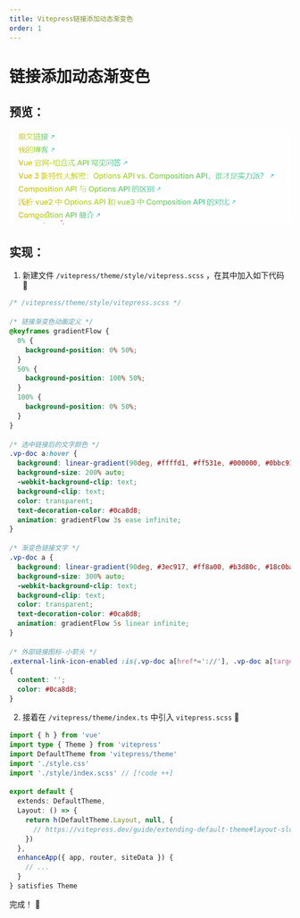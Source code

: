 ```yaml
---
title: Vitepress链接添加动态渐变色
order: 1
---
```


# 链接添加动态渐变色

## 预览：

![链接动态渐变色](../public/images/链接动态渐变色.gif)

## 实现：

1. 新建文件 `/vitepress/theme/style/vitepress.scss` ，在其中加入如下代码 :tada:
```scss [vitepress.scss]
/* /vitepress/theme/style/vitepress.scss */

/* 链接渐变色动画定义 */
@keyframes gradientFlow {
  0% {
    background-position: 0% 50%;
  }
  50% {
    background-position: 100% 50%;
  }
  100% {
    background-position: 0% 50%;
  }
}

/* 选中链接后的文字颜色 */
.vp-doc a:hover {
  background: linear-gradient(90deg, #ffffd1, #ff531e, #000000, #0bbc91);
  background-size: 200% auto;
  -webkit-background-clip: text;
  background-clip: text;
  color: transparent;
  text-decoration-color: #0ca8d8;
  animation: gradientFlow 3s ease infinite;
}

/* 渐变色链接文字 */
.vp-doc a {
  background: linear-gradient(90deg, #3ec917, #ff8a00, #b3d80c, #18c0ba, #d43f9d);
  background-size: 300% auto;
  -webkit-background-clip: text;
  background-clip: text;
  color: transparent;
  text-decoration-color: #0ca8d8;
  animation: gradientFlow 5s linear infinite;
}

/* 外部链接图标-小箭头 */
.external-link-icon-enabled :is(.vp-doc a[href*='://'], .vp-doc a[target='_blank']):not(:is(.no-icon, svg a, :has(img, svg)))::after
{
  content: '';
  color: #0ca8d8;
}
```

2. 接着在 `/vitepress/theme/index.ts` 中引入 `vitepress.scss` :tada:

``` ts [index.ts]
import { h } from 'vue'
import type { Theme } from 'vitepress'
import DefaultTheme from 'vitepress/theme'
import './style.css'
import './style/index.scss' // [!code ++]

export default {
  extends: DefaultTheme,
  Layout: () => {
    return h(DefaultTheme.Layout, null, {
      // https://vitepress.dev/guide/extending-default-theme#layout-slots
    })
  },
  enhanceApp({ app, router, siteData }) {
    // ...
  }
} satisfies Theme
```

完成！ :tada: